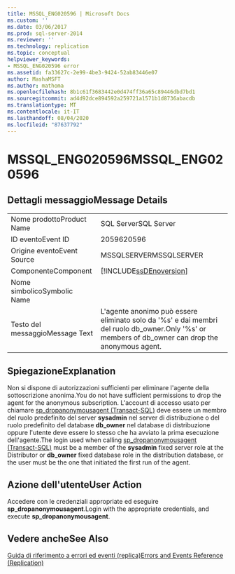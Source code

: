 ```yaml
---
title: MSSQL_ENG020596 | Microsoft Docs
ms.custom: ''
ms.date: 03/06/2017
ms.prod: sql-server-2014
ms.reviewer: ''
ms.technology: replication
ms.topic: conceptual
helpviewer_keywords:
- MSSQL_ENG020596 error
ms.assetid: fa33627c-2e99-4be3-9424-52ab83446e07
author: MashaMSFT
ms.author: mathoma
ms.openlocfilehash: 8b1c61f3683442e0d474ff36a65c89446dbd7bd1
ms.sourcegitcommit: ad4d92dce894592a259721a1571b1d8736abacdb
ms.translationtype: MT
ms.contentlocale: it-IT
ms.lasthandoff: 08/04/2020
ms.locfileid: "87637792"
---
```

# <a name="mssql_eng020596"></a><span data-ttu-id="b11ad-102">MSSQL_ENG020596</span><span class="sxs-lookup"><span data-stu-id="b11ad-102">MSSQL_ENG020596</span></span>
    
## <a name="message-details"></a><span data-ttu-id="b11ad-103">Dettagli messaggio</span><span class="sxs-lookup"><span data-stu-id="b11ad-103">Message Details</span></span>  
  
|||  
|-|-|  
|<span data-ttu-id="b11ad-104">Nome prodotto</span><span class="sxs-lookup"><span data-stu-id="b11ad-104">Product Name</span></span>|<span data-ttu-id="b11ad-105">SQL Server</span><span class="sxs-lookup"><span data-stu-id="b11ad-105">SQL Server</span></span>|  
|<span data-ttu-id="b11ad-106">ID evento</span><span class="sxs-lookup"><span data-stu-id="b11ad-106">Event ID</span></span>|<span data-ttu-id="b11ad-107">20596</span><span class="sxs-lookup"><span data-stu-id="b11ad-107">20596</span></span>|  
|<span data-ttu-id="b11ad-108">Origine evento</span><span class="sxs-lookup"><span data-stu-id="b11ad-108">Event Source</span></span>|<span data-ttu-id="b11ad-109">MSSQLSERVER</span><span class="sxs-lookup"><span data-stu-id="b11ad-109">MSSQLSERVER</span></span>|  
|<span data-ttu-id="b11ad-110">Componente</span><span class="sxs-lookup"><span data-stu-id="b11ad-110">Component</span></span>|[!INCLUDE[ssDEnoversion](../../includes/ssdenoversion-md.md)]|  
|<span data-ttu-id="b11ad-111">Nome simbolico</span><span class="sxs-lookup"><span data-stu-id="b11ad-111">Symbolic Name</span></span>||  
|<span data-ttu-id="b11ad-112">Testo del messaggio</span><span class="sxs-lookup"><span data-stu-id="b11ad-112">Message Text</span></span>|<span data-ttu-id="b11ad-113">L'agente anonimo può essere eliminato solo da '%s' e dai membri del ruolo db_owner.</span><span class="sxs-lookup"><span data-stu-id="b11ad-113">Only '%s' or members of db_owner can drop the anonymous agent.</span></span>|  
  
## <a name="explanation"></a><span data-ttu-id="b11ad-114">Spiegazione</span><span class="sxs-lookup"><span data-stu-id="b11ad-114">Explanation</span></span>  
 <span data-ttu-id="b11ad-115">Non si dispone di autorizzazioni sufficienti per eliminare l'agente della sottoscrizione anonima.</span><span class="sxs-lookup"><span data-stu-id="b11ad-115">You do not have sufficient permissions to drop the agent for the anonymous subscription.</span></span> <span data-ttu-id="b11ad-116">L'account di accesso usato per chiamare [sp_dropanonymousagent &#40;Transact-SQL&#41;](/sql/relational-databases/system-stored-procedures/sp-dropanonymousagent-transact-sql) deve essere un membro del ruolo predefinito del server **sysadmin** nel server di distribuzione o del ruolo predefinito del database **db_owner** nel database di distribuzione oppure l'utente deve essere lo stesso che ha avviato la prima esecuzione dell'agente.</span><span class="sxs-lookup"><span data-stu-id="b11ad-116">The login used when calling [sp_dropanonymousagent &#40;Transact-SQL&#41;](/sql/relational-databases/system-stored-procedures/sp-dropanonymousagent-transact-sql) must be a member of the **sysadmin** fixed server role at the Distributor or **db_owner** fixed database role in the distribution database, or the user must be the one that initiated the first run of the agent.</span></span>  
  
## <a name="user-action"></a><span data-ttu-id="b11ad-117">Azione dell'utente</span><span class="sxs-lookup"><span data-stu-id="b11ad-117">User Action</span></span>  
 <span data-ttu-id="b11ad-118">Accedere con le credenziali appropriate ed eseguire **sp_dropanonymousagent**.</span><span class="sxs-lookup"><span data-stu-id="b11ad-118">Login with the appropriate credentials, and execute **sp_dropanonymousagent**.</span></span>  
  
## <a name="see-also"></a><span data-ttu-id="b11ad-119">Vedere anche</span><span class="sxs-lookup"><span data-stu-id="b11ad-119">See Also</span></span>  
 [<span data-ttu-id="b11ad-120">Guida di riferimento a errori ed eventi &#40;replica&#41;</span><span class="sxs-lookup"><span data-stu-id="b11ad-120">Errors and Events Reference &#40;Replication&#41;</span></span>](errors-and-events-reference-replication.md)  
  
  
